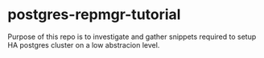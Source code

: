 # postgres-repmgr-tutorial

Purpose of this repo is to investigate and gather snippets required to setup HA postgres cluster on a low abstracion level.